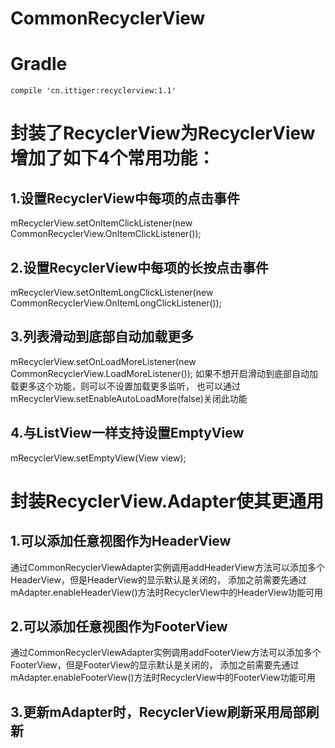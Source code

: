 # CommonRecyclerView

# Gradle
`compile 'cn.ittiger:recyclerview:1.1'`

# 封装了RecyclerView为RecyclerView增加了如下4个常用功能：

## 1.设置RecyclerView中每项的点击事件
mRecyclerView.setOnItemClickListener(new CommonRecyclerView.OnItemClickListener());

## 2.设置RecyclerView中每项的长按点击事件
mRecyclerView.setOnItemLongClickListener(new CommonRecyclerView.OnItemLongClickListener());

## 3.列表滑动到底部自动加载更多
mRecyclerView.setOnLoadMoreListener(new CommonRecyclerView.LoadMoreListener());
如果不想开启滑动到底部自动加载更多这个功能，则可以不设置加载更多监听，
也可以通过mRecyclerView.setEnableAutoLoadMore(false)关闭此功能

## 4.与ListView一样支持设置EmptyView
mRecyclerView.setEmptyView(View view);

# 封装RecyclerView.Adapter使其更通用

## 1.可以添加任意视图作为HeaderView
通过CommonRecyclerViewAdapter实例调用addHeaderView方法可以添加多个HeaderView，但是HeaderView的显示默认是关闭的，
添加之前需要先通过mAdapter.enableHeaderView()方法时RecyclerView中的HeaderView功能可用

## 2.可以添加任意视图作为FooterView
通过CommonRecyclerViewAdapter实例调用addFooterView方法可以添加多个FooterView，但是FooterView的显示默认是关闭的，
添加之前需要先通过mAdapter.enableFooterView()方法时RecyclerView中的FooterView功能可用

## 3.更新mAdapter时，RecyclerView刷新采用局部刷新
